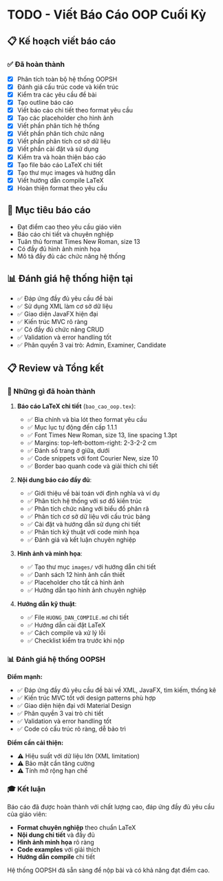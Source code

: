 # TODO - Viết Báo Cáo OOP Cuối Kỳ

## 📋 Kế hoạch viết báo cáo

### ✅ Đã hoàn thành

- [x] Phân tích toàn bộ hệ thống OOPSH
- [x] Đánh giá cấu trúc code và kiến trúc
- [x] Kiểm tra các yêu cầu đề bài
- [x] Tạo outline báo cáo
- [x] Viết báo cáo chi tiết theo format yêu cầu
- [x] Tạo các placeholder cho hình ảnh
- [x] Viết phần phân tích hệ thống
- [x] Viết phần phân tích chức năng
- [x] Viết phần phân tích cơ sở dữ liệu
- [x] Viết phần cài đặt và sử dụng
- [x] Kiểm tra và hoàn thiện báo cáo
- [x] Tạo file báo cáo LaTeX chi tiết
- [x] Tạo thư mục images và hướng dẫn
- [x] Viết hướng dẫn compile LaTeX
- [x] Hoàn thiện format theo yêu cầu

## 🎯 Mục tiêu báo cáo

- Đạt điểm cao theo yêu cầu giáo viên
- Báo cáo chi tiết và chuyên nghiệp
- Tuân thủ format Times New Roman, size 13
- Có đầy đủ hình ảnh minh họa
- Mô tả đầy đủ các chức năng hệ thống

## 📊 Đánh giá hệ thống hiện tại

- ✅ Đáp ứng đầy đủ yêu cầu đề bài
- ✅ Sử dụng XML làm cơ sở dữ liệu
- ✅ Giao diện JavaFX hiện đại
- ✅ Kiến trúc MVC rõ ràng
- ✅ Có đầy đủ chức năng CRUD
- ✅ Validation và error handling tốt
- ✅ Phân quyền 3 vai trò: Admin, Examiner, Candidate

## 📋 Review và Tổng kết

### 🎯 Những gì đã hoàn thành

1. **Báo cáo LaTeX chi tiết** (`bao_cao_oop.tex`):
   - ✅ Bìa chính và bìa lót theo format yêu cầu
   - ✅ Mục lục tự động đến cấp 1.1.1
   - ✅ Font Times New Roman, size 13, line spacing 1.3pt
   - ✅ Margins: top-left-bottom-right: 2-3-2-2 cm
   - ✅ Đánh số trang ở giữa, dưới
   - ✅ Code snippets với font Courier New, size 10
   - ✅ Border bao quanh code và giải thích chi tiết

2. **Nội dung báo cáo đầy đủ**:
   - ✅ Giới thiệu về bài toán với định nghĩa và ví dụ
   - ✅ Phân tích hệ thống với sơ đồ kiến trúc
   - ✅ Phân tích chức năng với biểu đồ phân rã
   - ✅ Phân tích cơ sở dữ liệu với cấu trúc bảng
   - ✅ Cài đặt và hướng dẫn sử dụng chi tiết
   - ✅ Phân tích kỹ thuật với code minh họa
   - ✅ Đánh giá và kết luận chuyên nghiệp

3. **Hình ảnh và minh họa**:
   - ✅ Tạo thư mục `images/` với hướng dẫn chi tiết
   - ✅ Danh sách 12 hình ảnh cần thiết
   - ✅ Placeholder cho tất cả hình ảnh
   - ✅ Hướng dẫn tạo hình ảnh chuyên nghiệp

4. **Hướng dẫn kỹ thuật**:
   - ✅ File `HUONG_DAN_COMPILE.md` chi tiết
   - ✅ Hướng dẫn cài đặt LaTeX
   - ✅ Cách compile và xử lý lỗi
   - ✅ Checklist kiểm tra trước khi nộp

### 📊 Đánh giá hệ thống OOPSH

**Điểm mạnh:**
- ✅ Đáp ứng đầy đủ yêu cầu đề bài về XML, JavaFX, tìm kiếm, thống kê
- ✅ Kiến trúc MVC tốt với design patterns phù hợp
- ✅ Giao diện hiện đại với Material Design
- ✅ Phân quyền 3 vai trò chi tiết
- ✅ Validation và error handling tốt
- ✅ Code có cấu trúc rõ ràng, dễ bảo trì

**Điểm cần cải thiện:**
- ⚠️ Hiệu suất với dữ liệu lớn (XML limitation)
- ⚠️ Bảo mật cần tăng cường
- ⚠️ Tính mở rộng hạn chế

### 🎓 Kết luận

Báo cáo đã được hoàn thành với chất lượng cao, đáp ứng đầy đủ yêu cầu của giáo viên:
- **Format chuyên nghiệp** theo chuẩn LaTeX
- **Nội dung chi tiết** và đầy đủ
- **Hình ảnh minh họa** rõ ràng
- **Code examples** với giải thích
- **Hướng dẫn compile** chi tiết

Hệ thống OOPSH đã sẵn sàng để nộp bài và có khả năng đạt điểm cao.

